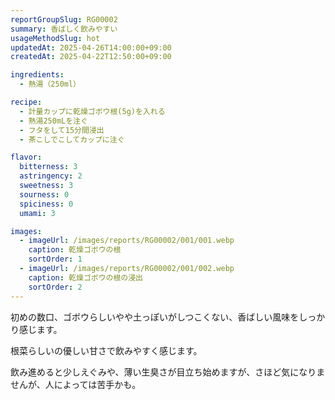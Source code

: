 ```yaml
---
reportGroupSlug: RG00002
summary: 香ばしく飲みやすい
usageMethodSlug: hot
updatedAt: 2025-04-26T14:00:00+09:00
createdAt: 2025-04-22T12:50:00+09:00

ingredients:
  - 熱湯（250ml）

recipe:
  - 計量カップに乾燥ゴボウ根(5g)を入れる
  - 熱湯250mLを注ぐ
  - フタをして15分間浸出
  - 茶こしでこしてカップに注ぐ

flavor:
  bitterness: 3
  astringency: 2
  sweetness: 3
  sourness: 0
  spiciness: 0
  umami: 3

images:
  - imageUrl: /images/reports/RG00002/001/001.webp
    caption: 乾燥ゴボウの根
    sortOrder: 1
  - imageUrl: /images/reports/RG00002/001/002.webp
    caption: 乾燥ゴボウの根の浸出
    sortOrder: 2
---
```


初めの数口、ゴボウらしいやや土っぽいがしつこくない、香ばしい風味をしっかり感じます。

根菜らしいの優しい甘さで飲みやすく感じます。

飲み進めると少しえぐみや、薄い生臭さが目立ち始めますが、さほど気になりませんが、人によっては苦手かも。